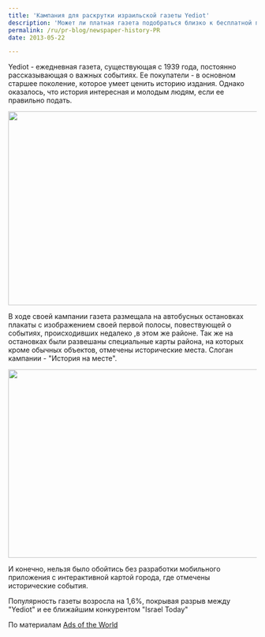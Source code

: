 ```yaml
---
title: 'Кампания для раскрутки израильской газеты Yediot'
description: 'Может ли платная газета подобраться близко к бесплатной по количеству читателей? Вполне, если кампания будет грамотно продумана.'
permalink: /ru/pr-blog/newspaper-history-PR
date: 2013-05-22

---
```


Yediot - ежедневная газета, существующая с 1939 года, постоянно рассказывающая о важных событиях. Ее покупатели - в основном старшее поколение, которое умеет ценить историю издания. Однако оказалось, что история интересная и молодым людям, если ее правильно подать.

<img src="{{ site.assets }}/upload/yedi.jpg" alt="" class="post__img" width="580" height="393">

В ходе своей кампании газета размещала на автобусных остановках плакаты с изображением своей первой полосы, повествующей о событиях, происходивших недалеко ,в этом же районе. Так же на остановках были развешаны специальные карты района, на которых кроме обычных объектов, отмечены исторические места. Слоган кампании - "История на месте".

<img src="{{ site.assets }}/upload/yedi2.jpg" alt="" class="post__img" width="580" height="382">

И конечно, нельзя было обойтись без разработки мобильного приложения с интерактивной картой города, где отмечены исторические события.

Популярность газеты возросла на 1,6%, покрывая разрыв между "Yediot" и  ее ближайшим конкурентом "Israel Today"

По материалам <a href="http://adsoftheworld.com/media/outdoor/yediot_aharonot_history?size=original">Ads of the World</a>

